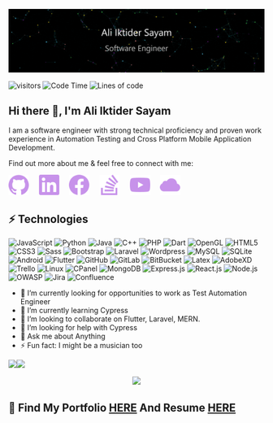 <!---
![Header](assets/header/header.png)
--->

<p align="center">
  <img width="900px" src="assets/gifs/header.gif" />
</p>

![visitors](https://visitor-badge.laobi.icu/badge?page_id=sayam56.sayam56) ![Code Time](http://img.shields.io/badge/Code%20Time-2%2C031%20hrs%2014%20mins-blue) ![Lines of code](https://img.shields.io/badge/From%20Hello%20World%20I%27ve%20Written-1%20Million%20lines%20of%20code-blue)

## Hi there 👋, I'm Ali Iktider Sayam

I am a software engineer with strong technical proficiency and proven work experience in Automation Testing and Cross Platform Mobile Application Development.

Find out more about me & feel free to connect with me:

[<img src='assets/icons/github.svg' alt='github' height='40'>](https://github.com/sayam56) &nbsp; &nbsp; [<img src='assets/icons/linkedin.svg' alt='linkedin' height='40'>](https://www.linkedin.com/in/ali-iktider-sayam/) &nbsp; &nbsp; [<img src='assets/icons/facebook.svg' alt='facebook' height='40'>](https://www.facebook.com/aisayam/) &nbsp; &nbsp; [<img src='assets/icons/stackoverflow.svg' alt='stackoverflow' height='40'>](https://stackoverflow.com/users/14703616/ali-iktider-sayam) &nbsp; &nbsp; [<img src='assets/icons/youtube.svg' alt='YouTube' height='40'>](https://www.youtube.com/channel/UClxr3PyRixkohkelry7yvDQ) &nbsp; &nbsp; [<img src='assets/icons/icloud.svg' alt='website' height='40'>](https://aisayam.com/)  


## ⚡ Technologies

![JavaScript](https://img.shields.io/badge/-JavaScript-black?style=plastic&logo=javascript)
![Python](https://img.shields.io/badge/-Python-black?style=plastic&logo=Python)
![Java](https://img.shields.io/badge/-Java-ff69b4?style=plastic&logo=java)
![C++](https://img.shields.io/badge/-C%2FC%2B%2B-blue?style=plastic&logo=c)
![PHP](https://img.shields.io/badge/-PHP-blueviolet?style=plastic&logo=PHP)
![Dart](https://img.shields.io/badge/-Dart-blue?style=plastic&logo=Dart)
![OpenGL](https://img.shields.io/badge/-OpenGL-9cf?style=plastic&logo=OpenGL)
![HTML5](https://img.shields.io/badge/-HTML5-E34F26?style=plastic&logo=html5&logoColor=white)
![CSS3](https://img.shields.io/badge/-CSS3-1572B6?style=plastic&logo=css3)
![Sass](https://img.shields.io/badge/-Sass%2FScss-black?style=plastic&logo=Sass)
![Bootstrap](https://img.shields.io/badge/-Bootstrap-563D7C?style=plastic&logo=bootstrap)
![Laravel](https://img.shields.io/badge/-Laravel-black?style=plastic&logo=Laravel)
![Wordpress](https://img.shields.io/badge/-Wordpress-informational?style=plastic&logo=Wordpress)
![MySQL](https://img.shields.io/badge/-MySQL-black?style=plastic&logo=mysql)
![SQLite](https://img.shields.io/badge/-SQLite-9cf?style=plastic&logo=SQLite)
![Android](https://img.shields.io/badge/-Android-lightgrey?style=plastic&logo=Android-Studio)
![Flutter](https://img.shields.io/badge/-Flutter-blue?style=plastic&logo=Flutter)
![GitHub](https://img.shields.io/badge/-GitHub-181717?style=plastic&logo=github)
![GitLab](https://img.shields.io/badge/-GitLab-FCA121?style=plastic&logo=gitlab)
![BitBucket](https://img.shields.io/badge/-BitBucket-darkblue?style=plastic&logo=bitbucket)
![Latex](https://img.shields.io/badge/-LaTeX-%23008080?style=plastic&logo=LaTeX)
![AdobeXD](https://img.shields.io/badge/-AdobeXD-black?style=plastic&logo=Adobe-XD)
![Trello](https://img.shields.io/badge/-Trello-%230079BF?style=plastic&logo=Trello)
![Linux](https://img.shields.io/badge/-Linux-black?style=plastic&logo=Linux)
![CPanel](https://img.shields.io/badge/-cPanel-white?style=plastic&logo=cPanel)
![MongoDB](https://img.shields.io/badge/-MongoDB-red?style=plastic&logo=MongoDB)
![Express.js](https://img.shields.io/badge/-Express.js-blue?style=plastic&logo=Express)
![React.js](https://img.shields.io/badge/-React-black?style=plastic&logo=React)
![Node.js](https://img.shields.io/badge/-Node.js-black?style=plastic&logo=Node.js)
![OWASP](https://img.shields.io/badge/-OWASP-black?style=plastic&logo=OWASP)
![Jira](https://img.shields.io/badge/-Jira-blue?style=plastic&logo=Jira%20Software)
![Confluence](https://img.shields.io/badge/-Confluence-red?style=plastic&logo=Confluence)





- 🔭 I’m currently looking for opportunities to work as Test Automation Engineer
- 🌱 I’m currently learning Cypress
- 👯 I’m looking to collaborate on Flutter, Laravel, MERN.
- 🤔 I’m looking for help with Cypress
- 💬 Ask me about Anything 
- ⚡ Fun fact: I might be a musician too 

<img height="168px" src="https://github-readme-stats.vercel.app/api?username=sayam56&hide_title=false&hide_border=true&show_icons=true&line_height=21&theme=material-palenight" /><!-- wi*quL3fcV --><img height="168px" src="https://github-readme-stats.vercel.app/api/top-langs/?username=sayam56&hide=html&hide_title=false&hide_border=true&layout=compact&theme=material-palenight" />


<p align="center">
  <img height="200px" src="https://github-readme-streak-stats.herokuapp.com?user=sayam56&theme=material-palenight&mode=weekly" />
</p>

## 🔭 Find My Portfolio <a href="https://www.aisayam.com/" target="_blank">HERE</a> And Resume <a href="https://resume.aisayam.com/" target="_blank">HERE</a>
